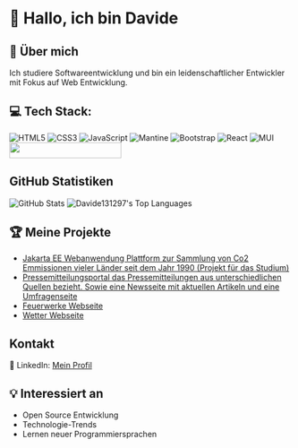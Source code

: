 # 👋 Hallo, ich bin Davide

## 🌟 Über mich
Ich studiere Softwareentwicklung und bin ein leidenschaftlicher Entwickler mit Fokus auf Web Entwicklung.
## 💻 Tech Stack:

![HTML5](https://img.shields.io/badge/html5-%23E34F26.svg?style=for-the-badge&logo=html5&logoColor=white) ![CSS3](https://img.shields.io/badge/css3-%231572B6.svg?style=for-the-badge&logo=css3&logoColor=white) ![JavaScript](https://img.shields.io/badge/javascript-%23323330.svg?style=for-the-badge&logo=javascript&logoColor=%23F7DF1E) ![Mantine](https://img.shields.io/badge/Mantine-ffffff?style=for-the-badge&logo=Mantine&logoColor=339af0) ![Bootstrap](https://img.shields.io/badge/bootstrap-%238511FA.svg?style=for-the-badge&logo=bootstrap&logoColor=white) ![React](https://img.shields.io/badge/react-%2320232a.svg?style=for-the-badge&logo=react&logoColor=%2361DAFB) ![MUI](https://img.shields.io/badge/MUI-%230081CB.svg?style=for-the-badge&logo=mui&logoColor=white) <img src="https://firebase.google.com/images/lockup.svg" width="200" height="28">


## GitHub Statistiken

![GitHub Stats](https://github-readme-stats.vercel.app/api?username=Davide131297&show_icons=true) ![Davide131297's Top Languages](https://github-readme-stats.vercel.app/api/top-langs/?username=Davide131297&theme=default&show_icons=true&hide_border=true&layout=compact)

## 🏆 Meine Projekte
- [Jakarta EE Webanwendung Plattform zur Sammlung von Co2 Emmissionen vieler Länder seit dem Jahr 1990 (Projekt für das Studium)](https://github.com/Davide131297/Fallstudie_IPWA02-01)
- [Pressemitteilungsportal das Pressemitteilungen aus unterschiedlichen Quellen bezieht. Sowie eine Newsseite mit aktuellen Artikeln und eine Umfragenseite](https://github.com/Davide131297/new-pressemitteilungen-next)
- [Feuerwerke Webseite](https://github.com/Davide131297/Feuerwerk-Website)
- [Wetter Webseite](https://github.com/Davide131297/wetter-projekt)

## Kontakt

💼 LinkedIn: [Mein Profil](https://www.linkedin.com/in/davide-chiffi/)

## 💡 Interessiert an
- Open Source Entwicklung
- Technologie-Trends
- Lernen neuer Programmiersprachen
